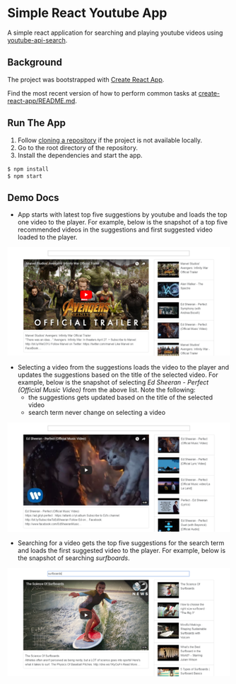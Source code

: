 # Simple React Youtube App

A simple react application for searching and playing youtube videos using [youtube-api-search](https://www.npmjs.com/package/youtube-api-search).

## Background

The project was bootstrapped with [Create React App](https://github.com/facebookincubator/create-react-app).

Find the most recent version of how to perform common tasks at [create-react-app/README.md](https://github.com/facebookincubator/create-react-app/blob/master/packages/react-scripts/template/README.md).

## Run The App

1. Follow [cloning a repository](https://help.github.com/articles/cloning-a-repository/) if the project is not available locally.
1. Go to the root directory of the repository.
1. Install the dependencies and start the app.

  ```text
  $ npm install
  $ npm start
  ```

## Demo Docs

* App starts with latest top five suggestions by youtube and loads the top one video to the player. For example, below is the snapshot of a top five recommended videos in the suggestions and first suggested video loaded to the player.

![Initial State](/assets/img/initial_state.png)

* Selecting a video from the suggestions loads the video to the player and updates the suggestions based on the title of the selected video. For example, below is the snapshot of selecting _Ed Sheeran - Perfect (Official Music Video)_ from the above list. Note the following:
  * the suggestions gets updated based on the title of the selected video
  * search term never change on selecting a video

![Video Select](/assets/img/video_select.png)

* Searching for a video gets the top five suggestions for the search term and loads the first suggested video to the player. For example, below is the snapshot of searching _surfboards_.

![Search Results](/assets/img/search_results.png)